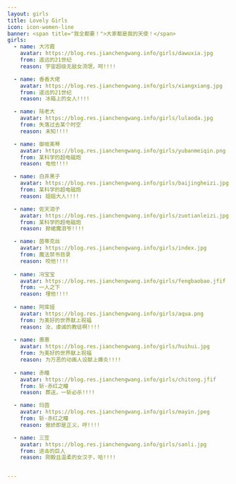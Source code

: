 ```yaml
---
layout: girls
title: Lovely Girls
icon: icon-women-line
banner: <span title="我全都要！">大家都是我的天使！</span>
girls:
  - name: 大污霞
    avatar: https://blog.res.jianchengwang.info/girls/dawuxia.jpg
    from: 遥远的21世纪
    reason: 宇宙超级无敌女流氓，呵!!!!

  - name: 香香大佬
    avatar: https://blog.res.jianchengwang.info/girls/xiangxiang.jpg
    from: 遥远的21世纪
    reason: 冰箱上的女人!!!!

  - name: 陆老大
    avatar: https://blog.res.jianchengwang.info/girls/lulaoda.jpg
    from: 失落过去某个时空
    reason: 未知!!!!

  - name: 御坂美琴
    avatar: https://blog.res.jianchengwang.info/girls/yubanmeiqin.png
    from: 某科学的超电磁炮
    reason: 电他!!!!

  - name: 白井黑子
    avatar: https://blog.res.jianchengwang.info/girls/baijingheizi.jpg
    from: 某科学的超电磁炮
    reason: 姐姐大人!!!!

  - name: 佐天泪子
    avatar: https://blog.res.jianchengwang.info/girls/zuotianleizi.jpg
    from: 某科学的超电磁炮
    reason: 掀裙魔泪爷!!!!

  - name: 茵蒂克丝
    avatar: https://blog.res.jianchengwang.info/girls/index.jpg
    from: 魔法禁书目录
    reason: 咬他!!!!
    
  - name: 冯宝宝
    avatar: https://blog.res.jianchengwang.info/girls/fengbaobao.jfif
    from: 一人之下
    reason: 埋他!!!!
  
  - name: 阿库娅
    avatar: https://blog.res.jianchengwang.info/girls/aqua.png
    from: 为美好的世界献上祝福
    reason: 汝，虔诚的教徒啊!!!!
  
  - name: 惠惠
    avatar: https://blog.res.jianchengwang.info/girls/huihui.jpg
    from: 为美好的世界献上祝福
    reason: 为万恶的动画人设献上爆炎!!!!
  
  - name: 赤瞳
    avatar: https://blog.res.jianchengwang.info/girls/chitong.jfif
    from: 斩·赤红之瞳
    reason: 葬送，一斩必杀!!!!

  - name: 玛茵
    avatar: https://blog.res.jianchengwang.info/girls/mayin.jpeg
    from: 斩·赤红之瞳
    reason: 傲娇即是正义，哼!!!!

  - name: 三笠
    avatar: https://blog.res.jianchengwang.info/girls/sanli.jpg
    from: 进击的巨人
    reason: 刚毅且温柔的女汉子，哈!!!!


---
```

